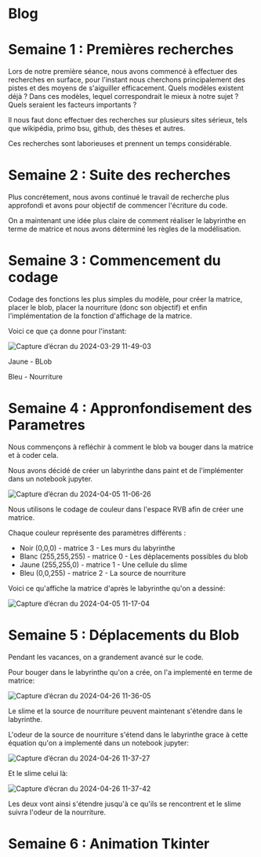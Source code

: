 # Blog 

# Semaine 1 : Premières recherches

Lors de notre première séance, nous avons commencé à effectuer des recherches en surface, pour l'instant nous cherchons principalement des pistes et des moyens de s'aiguiller efficacement.
Quels modèles existent déjà ? Dans ces modèles, lequel correspondrait le mieux à notre sujet ? Quels seraient les facteurs importants ? 

Il nous faut donc effectuer des recherches sur plusieurs sites sérieux, tels que wikipédia, primo bsu, github, des thèses et autres. 

Ces recherches sont laborieuses et prennent un temps considérable.

# Semaine 2 : Suite des recherches

Plus concrétement, nous avons continué le travail de recherche plus approfondi et avons pour objectif de commencer l'écriture du code. 

On a maintenant une idée plus claire de comment réaliser le labyrinthe en terme de matrice et nous avons déterminé les règles de la modélisation.

# Semaine 3 : Commencement du codage

Codage des fonctions les plus simples du modèle, pour créer la matrice, placer le blob, placer la nourriture (donc son objectif) et enfin l'implémentation de la fonction d'affichage de la matrice.

Voici ce que ça donne pour l'instant:

![Capture d’écran du 2024-03-29 11-49-03](https://github.com/are-dynamic-2024-g4/croissance-du-blob/assets/160231182/b733a601-a910-41ff-a09b-f628b94e0902)

Jaune - BLob

Bleu - Nourriture

# Semaine 4 : Appronfondisement des Parametres

Nous commençons à refléchir à comment le blob va bouger dans la matrice et à coder cela.

Nous avons décidé de créer un labyrinthe dans paint et de l'implémenter dans un notebook jupyter.

![Capture d’écran du 2024-04-05 11-06-26](https://github.com/are-dynamic-2024-g4/croissance-du-blob/assets/160231182/594f70bd-a9bb-491f-a64b-bec33065355f)

Nous utilisons le codage de couleur dans l'espace RVB afin de créer une matrice.

Chaque couleur représente des paramètres différents :
- Noir (0,0,0) -  matrice 3 - Les murs du labyrinthe
- Blanc (255,255,255) - matrice 0 - Les déplacements possibles du blob
- Jaune (255,255,0) - matrice 1 - Une cellule du slime
- Bleu (0,0,255) - matrice 2 - La source de nourriture


Voici ce qu'affiche la matrice d'après le labyrinthe qu'on a dessiné:

![Capture d’écran du 2024-04-05 11-17-04](https://github.com/are-dynamic-2024-g4/croissance-du-blob/assets/160231182/29440698-00af-4562-88b2-d78776f7ae18)


# Semaine 5 : Déplacements du Blob

Pendant les vacances, on a grandement avancé sur le code.

Pour bouger dans le labyrinthe qu'on a crée, on l'a implementé en terme de matrice:

![Capture d’écran du 2024-04-26 11-36-05](https://github.com/are-dynamic-2024-g4/croissance-du-blob/assets/160231182/be429b4c-0a4f-41a0-8a2e-5a72682c0b10)

Le slime et la source de nourriture peuvent maintenant s'étendre dans le labyrinthe. 

L'odeur de la source de nourriture s'étend dans le labyrinthe grace à cette équation qu'on a implementé dans un notebook jupyter:

![Capture d’écran du 2024-04-26 11-37-27](https://github.com/are-dynamic-2024-g4/croissance-du-blob/assets/160231182/12d1005a-41d2-406f-bb67-68df6a9183d9)

Et le slime celui là:

![Capture d’écran du 2024-04-26 11-37-42](https://github.com/are-dynamic-2024-g4/croissance-du-blob/assets/160231182/cef01be5-3dbe-49e1-96e8-3a8becd0ce7c)


Les deux vont ainsi s'étendre jusqu'à ce qu'ils se rencontrent et le slime suivra l'odeur de la nourriture.

# Semaine 6 : Animation Tkinter
